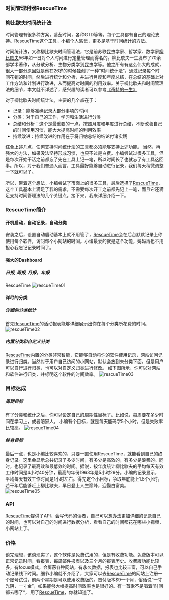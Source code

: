 ### 时间管理利器RescueTime

### 柳比歇夫时间统计法
时间管理有很多种方案，番茄时间，各种GTD等等，每个工具都有自己的理论支持。RescueTime这个工具，小编个人感觉，更多是基于时间统计的方法。

时间统计法，又称柳比歇夫时间管理法，它是前苏联昆虫学家、哲学家、数学家[柳比歇夫](https://baike.baidu.com/item/%E6%9F%B3%E6%AF%94%E6%AD%87%E5%A4%AB)56年如一日对个人时间进行定量管理而得名的。柳比歇夫一生发布了70余部学术著作，从分散分析、生物分类学到昆虫学等。他之所有有这么伟大的成就，很大一部分原因就是他在26岁的时候独创了一种“时间统计法”，通过记录每个时间花销的时间，然后进行统计和分析，并进行月度和年度总结，在总结的基础上对工作方法和计划进行改进，从而提高对时间的利用效率。关于柳比歇夫和时间管理法的细节，本文就不详述了，感兴趣的读者可以参考[《奇特的一生》](https://book.douban.com/subject/24739109/)

对于柳比歇夫时间统计法，主要的几个点在于：
- 记录：能够准确记录大部分事项的时间
- 分类：对于自己的工作，学习和生活进行分类
- 总结和分析：这个是最重要的一点，按照月度和年度进行总结，不断改善自己的时间使用习惯，能大大提高时间的利用效率
- 持续改进：持续改进的作用在于将归纳总结的结论付诸实践

综合上述几点，任何支持时间统计法的工具都必须能够支持上述功能。 当然，再强大的方法，如果没法坚持形成习惯，也只不过是白费。小编尝试过很多工具，但是每次开始干活之前都忘了先在工具上记一笔，所以时间长了也就忘了有工具这回事。所以，对于我们普通人而言，工具最好能够自动进行记录，我们每天稍微调整一下就可以了。

所以，带着这个想法，小编尝试了市面上的很多工具，最后选择了[RescueTime](https://www.rescuetime.com/ref/561233)，这个工具基本上满足了我的需求，不需要每次开工之前都先记上一笔，而且它还满足支持时间管理法的几个关键点。接下来，我来详细介绍一下。

### RescueTime简介
####  开机启动，自动记录，自动分类
安装之后，设置自动启动基本上就不用管了，[RescueTime](https://www.rescuetime.com/ref/561233)会在后台默默记录上你使用每个软件，访问每个小网站的时间。小编最爱的就是这个功能，妈妈再也不用担心我忘记记录时间了。
#### 强大的Dashboard
##### 日报, 周报, 月报，年报
RescueTime
![rescueTime01](http://image.itluobo.com/rescueTime01.png-itluobo)

#### 详尽的分类
##### 详细的分类统计
首先[RescueTime](https://www.rescuetime.com/ref/561233)的活动报表能够详细展示出你在每个分类所花费的时间。
![rescueTime02](http://image.itluobo.com/rescueTime02.png-itluobo)

#####  内置分类和自定义分类
[RescueTime](https://www.rescuetime.com/ref/561233)内置的分类非常智能，它能够自动将你的软件使用记录，网站访问记录进行归类。当然对于用户自己访问的小网站，默认会放到未分类下面。但是用户可以自行进行归类，也可以对自定义归类进行修改。
如下图所示，你可以对网站和软件进行归类，并标明这个软件的时间效率。
![rescueTime03](http://image.itluobo.com/rescueTime03.png-itluobo)


### 目标达成
##### 周期目标
有了分类和统计之后，你可以设定自己的周期性目标了。比如说，每周要花多少时间在学习上，或者陪家人。
小编有个目标，就是每天能码字5个小时，但是失败率比较高。
![rescueTime04](http://image.itluobo.com/rescueTime04.png-itluobo)

##### 终身目标
最后一点，也是小编比较喜欢的，只要一直使用RescueTime，就能看到自己的终身记录。这里会显示总共记录了多少时间，有多少是高效的，有多少是浪费的。同时，也记录了最高效和最低效的时间。据说，按年度统计柳比歇夫的平均每天有效工作时间是4小时40分钟，最高的年份1963年是5小时29分。小编的记录显示，平均每天有效工作时间是1小时左右。得先定个小目标，争取年底能上1.5个小时，若干年后能够赶上柳比歇夫，早日登上人生巅峰，迎娶白富美。
![rescueTime05](http://image.itluobo.com/rescueTime05.png-itluobo)


### API
[RescueTime](https://www.rescuetime.com/ref/561233)提供了API，会写代码的读者，自己可以想办法更加详细的记录自己的时间，也可以对自己的时间进行数据分析，看看自己的时间都花在哪些小视频，小网站上了。

### 价格
谈完理想，该谈现实了，这个软件是免费试用的，但是有收费功能。免费版本可以正常记录时间，看报表，每周邮件报表以及三个月的报表历史。收费版功能比较多，有focus模式，会屏蔽各种网站，有永久数据，报表也比较丰富，可以自己手动记录线下时间。细节小编就不介绍了，大家可以去[RescueTime](https://www.rescuetime.com/ref/561233)的网站上注册一个账号试试，前两个星期是可以使用收费版的。首付版本$9一个月，俗话说“一寸光阴，一寸金”，如果能够大幅提高时间效率也是很好的。有一首歌不是唱着”时间都去哪了“， 用了[RescueTime](https://www.rescuetime.com/ref/561233)，你就知道了。


